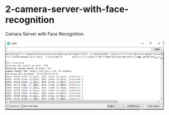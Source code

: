 # 2-camera-server-with-face-recognition

Camara Server with Face Recognition

![](../../../Files/espcmb-4.png)
